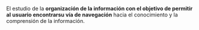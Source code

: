 El estudio de la **organización de la información con el objetivo de permitir al**
**usuario encontrarsu vía de navegación** hacia el conocimiento y la
comprensión de la información.